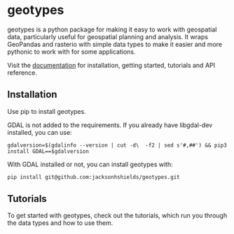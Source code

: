 # geotypes

geotypes is a python package for making it easy to work with geospatial data, particularly useful for geospatial planning and analysis. It wraps GeoPandas and rasterio with simple data types to make it easier and more pythonic to work with for some applications.

Visit the [documentation](https://jacksonhshields.github.io/geotypes/) for installation, getting started, tutorials and API reference.

## Installation
Use pip to install geotypes. 

GDAL is not added to the requirements. If you already have libgdal-dev installed, you can use:
```
gdalversion=$(gdalinfo --version | cut -d\  -f2 | sed s'#,##') && pip3 install GDAL==$gdalversion
```



With GDAL installed or not, you can install geotypes with:
```bash
pip install git@github.com:jacksonhshields/geotypes.git

```


## Tutorials

To get started with geotypes, check out the tutorials, which run you through the data types and how to use them.



